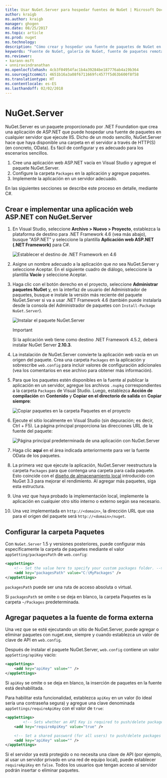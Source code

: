```yaml
---
title: Usar NuGet.Server para hospedar fuentes de NuGet | Microsoft Docs
author: kraigb
ms.author: kraigb
manager: ghogen
ms.date: 08/25/2017
ms.topic: article
ms.prod: nuget
ms.technology: 
description: "Cómo crear y hospedar una fuente de paquetes de NuGet en cualquier servidor que ejecute IIS mediante NuGet.Server, de forma que los paquetes estén disponibles a través de HTTP y OData."
keywords: "Fuente de NuGet, galería de NuGet, fuente de paquetes remota, NuGet.Server"
ms.reviewer:
- karann-msft
- unniravindranathan
ms.openlocfilehash: 4cb3f04954fac1b4a39284be187776ab4a19b364
ms.sourcegitcommit: 4651b16a3a08f6711669fc4577f5d63b600f8f58
ms.translationtype: HT
ms.contentlocale: es-ES
ms.lasthandoff: 02/02/2018
---
```

# <a name="nugetserver"></a>NuGet.Server

NuGet.Server es un paquete proporcionado por .NET Foundation que crea una aplicación de ASP.NET que puede hospedar una fuente de paquetes en cualquier servidor que ejecute IIS. Dicho de un modo sencillo, NuGet.Server hace que haya disponible una carpeta en el servidor a través de HTTP(S) (en concreto, OData). Es fácil de configurar y es adecuado para los escenarios sencillos.

1. Cree una aplicación web ASP.NET vacía en Visual Studio y agregue el paquete NuGet.Server.
1. Configure la carpeta `Packages` en la aplicación y agregue paquetes.
1. Implemente la aplicación en un servidor adecuado.

En las siguientes secciones se describe este proceso en detalle, mediante C#.

## <a name="create-and-deploy-an-aspnet-web-application-with-nugetserver"></a>Crear e implementar una aplicación web ASP.NET con NuGet.Server

1. En Visual Studio, seleccione **Archivo > Nuevo > Proyecto**, establezca la plataforma de destino para .NET Framework 4.6 (vea más abajo), busque "ASP.NET" y seleccione la plantilla **Aplicación web ASP.NET (.NET Framework)** para C#.

    ![Establecer el destino de .NET Framework en 4.6](media/Hosting_01-NuGet.Server-Set4.6.png)

1. Asigne un nombre adecuado a la aplicación que *no* sea NuGet.Server y seleccione Aceptar. En el siguiente cuadro de diálogo, seleccione la plantilla **Vacío** y seleccione Aceptar.

1. Haga clic con el botón derecho en el proyecto, seleccione **Administrar paquetes NuGet** y, en la interfaz de usuario del Administrador de paquetes, busque e instale la versión más reciente del paquete NuGet.Server si va a usar .NET Framework 4.6 (también puede instalarla desde la consola del Administrador de paquetes con `Install-Package NuGet.Server`).

    ![Instalar el paquete NuGet.Server](media/Hosting_02-NuGet.Server-Package.png)

    > [!Important]
    > Si la aplicación web tiene como destino .NET Framework 4.5.2, deberá instalar NuGet Server **2.10.3**.

1. La instalación de NuGet.Server convierte la aplicación web vacía en un origen del paquete. Crea una carpeta `Packages` en la aplicación y sobrescribe `web.config` para incluir valores de configuración adicionales (vea los comentarios en ese archivo para obtener más información).

1. Para que los paquetes estén disponibles en la fuente al publicar la aplicación en un servidor, agregue los archivos `.nupkg` correspondientes a la carpeta `Packages` de Visual Studio. Luego, establezca **Acción de compilación** en **Contenido** y **Copiar en el directorio de salida** en **Copiar siempre**:

    ![Copiar paquetes en la carpeta Paquetes en el proyecto](media/Hosting_03-NuGet.Server-Package-Folder.png)

1. Ejecute el sitio localmente en Visual Studio (sin depuración; es decir, Ctrl + F5). La página principal proporciona las direcciones URL de la fuente del paquete:

    ![Página principal predeterminada de una aplicación con NuGet.Server](media/Hosting_04-NuGet.Server-FeedHomePage.png)

1. Haga clic **aquí** en el área indicada anteriormente para ver la fuente OData de los paquetes.

1. La primera vez que ejecute la aplicación, NuGet.Server reestructura la carpeta `Packages` para que contenga una carpeta para cada paquete. Esto coincide con el [diseño de almacenamiento local](http://blog.nuget.org/20151118/nuget-3.3.html#folder-based-repository-commands) introducido con NuGet 3.3 para mejorar el rendimiento. Al agregar más paquetes, siga esta estructura.

1. Una vez que haya probado la implementación local, implemente la aplicación en cualquier otro sitio interno o externo según sea necesario.
1. Una vez implementada en `http://<domain>`, la dirección URL que usa para el origen del paquete será `http://<domain>/nuget`.

## <a name="configuring-the-packages-folder"></a>Configurar la carpeta Paquetes

Con `NuGet.Server` 1.5 y versiones posteriores, puede configurar más específicamente la carpeta de paquetes mediante el valor `appSetting/packagesPath` de `web.config`:

```xml
<appSettings>
    <!-- Set the value here to specify your custom packages folder. -->
    <add key="packagesPath" value="C:\MyPackages" />
</appSettings>
```

`packagesPath` puede ser una ruta de acceso absoluta o virtual.

Si `packagesPath` se omite o se deja en blanco, la carpeta Paquetes es la carpeta `~/Packages` predeterminada.

## <a name="adding-packages-to-the-feed-externally"></a>Agregar paquetes a la fuente de forma externa

Una vez que se esté ejecutando un sitio de NuGet.Server, puede agregar o eliminar paquetes con nuget.exe, siempre y cuando establezca un valor de clave de API en `web.config`.

Después de instalar el paquete NuGet.Server, `web.config` contiene un valor `appSetting/apiKey` vacío:

```xml
<appSettings>
    <add key="apiKey" value="" />
</appSettings>
```

Si `apiKey` se omite o se deja en blanco, la inserción de paquetes en la fuente está deshabilitada.

Para habilitar esta funcionalidad, establezca `apiKey` en un valor (lo ideal sería una contraseña segura) y agregue una clave denominada `appSettings/requireApiKey` con el valor de `true`:

```xml
<appSettings>
        <!-- Sets whether an API Key is required to push/delete packages -->
    <add key="requireApiKey" value="true" />

    <!-- Set a shared password (for all users) to push/delete packages -->
    <add key="apiKey" value="" />
</appSettings>
```

Si el servidor ya está protegido o no necesita una clave de API (por ejemplo, al usar un servidor privado en una red de equipo local), puede establecer `requireApiKey` en `false`. Todos los usuarios que tengan acceso al servidor podrán insertar o eliminar paquetes.